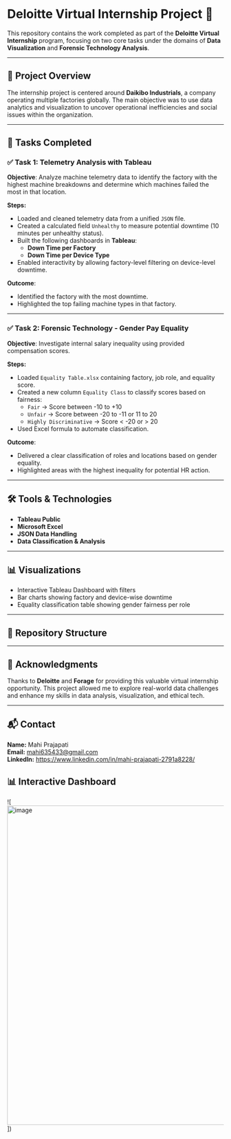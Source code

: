 # Deloitte Virtual Internship Project 🚀

This repository contains the work completed as part of the **Deloitte Virtual Internship** program, focusing on two core tasks under the domains of **Data Visualization** and **Forensic Technology Analysis**.

---

## 📁 Project Overview

The internship project is centered around **Daikibo Industrials**, a company operating multiple factories globally. The main objective was to use data analytics and visualization to uncover operational inefficiencies and social issues within the organization.

---

## 📌 Tasks Completed

### ✅ **Task 1: Telemetry Analysis with Tableau**

**Objective**: Analyze machine telemetry data to identify the factory with the highest machine breakdowns and determine which machines failed the most in that location.

**Steps:**
- Loaded and cleaned telemetry data from a unified `JSON` file.
- Created a calculated field `Unhealthy` to measure potential downtime (10 minutes per unhealthy status).
- Built the following dashboards in **Tableau**:
  - **Down Time per Factory**
  - **Down Time per Device Type**
- Enabled interactivity by allowing factory-level filtering on device-level downtime.

**Outcome**:
- Identified the factory with the most downtime.
- Highlighted the top failing machine types in that factory.

---

### ✅ **Task 2: Forensic Technology - Gender Pay Equality**

**Objective**: Investigate internal salary inequality using provided compensation scores.

**Steps:**
- Loaded `Equality Table.xlsx` containing factory, job role, and equality score.
- Created a new column `Equality Class` to classify scores based on fairness:
  - `Fair` → Score between -10 to +10
  - `Unfair` → Score between -20 to -11 or 11 to 20
  - `Highly Discriminative` → Score < -20 or > 20
- Used Excel formula to automate classification.

**Outcome**:
- Delivered a clear classification of roles and locations based on gender equality.
- Highlighted areas with the highest inequality for potential HR action.

---

## 🛠️ Tools & Technologies

- **Tableau Public**
- **Microsoft Excel**
- **JSON Data Handling**
- **Data Classification & Analysis**

---

## 📊 Visualizations

- Interactive Tableau Dashboard with filters
- Bar charts showing factory and device-wise downtime
- Equality classification table showing gender fairness per role

---

## 📁 Repository Structure

---

## 🙌 Acknowledgments

Thanks to **Deloitte** and **Forage** for providing this valuable virtual internship opportunity. This project allowed me to explore real-world data challenges and enhance my skills in data analysis, visualization, and ethical tech.

---

## 📬 Contact

**Name:** Mahi Prajapati  
**Email:** mahi635433@gmail.com  
**LinkedIn:** https://www.linkedin.com/in/mahi-prajapati-2791a8228/

## 📊 Interactive Dashboard
![<img width="1307" height="741" alt="image" src="https://github.com/user-attachments/assets/7ca255ca-5c4a-4794-938e-300697b20a4d" />])



